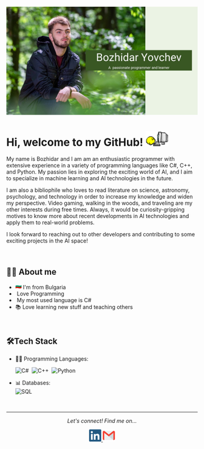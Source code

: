 ![Header](GithubPhoto.jpg)

# Hi, welcome to my GitHub! <img width="60" src="computer.gif"/>

<p>My name is Bozhidar and I am am an enthusiastic programmer with
extensive experience in a variety of programming languages like C#, 
C++, and Python. My passion lies in exploring the exciting world of AI,
and I aim to specialize in machine learning and AI technologies in the future.

I am also a bibliophile who loves to read literature on science, astronomy, psychology, 
and technology in order to increase my knowledge and widen my perspective. Video gaming,
walking in the woods, and traveling are my other interests during free times. Always, 
it would be curiosity-gripping motives to know more about recent developments in AI 
technologies and apply them to real-world problems.

I look forward to reaching out to other developers
and contributing to some exciting projects in the AI space!


<br>

## 👨‍💻 About me
* <img width="16" src="flag-bulgaria.png"/> I'm from Bulgaria
* <img width="16" src="https://about.gitlab.com/images/blogimages/GitLab-Dev.png" alt="" /> Love Programming
* <img width="16" src="https://seeklogo.com/images/C/c-sharp-c-logo-02F17714BA-seeklogo.com.png" alt="" /> My most used language is C#
* 📚 Love learning new stuff and teaching others

<br>

## 🛠️Tech Stack
- 👩‍💻 Programming Languages:

    ![C#](https://img.shields.io/badge/-C%23%20-05122A?style=flat&logo=c-sharp)&nbsp;
    ![C++](https://img.shields.io/badge/-C++-05122A?style=flat&logo=c++)&nbsp;
    ![Python](https://img.shields.io/badge/-Python-05122A?style=flat&logo=python)&nbsp;
 
 - 📊 Databases:
   <br>
    ![SQL](https://img.shields.io/badge/-SQL-05122A?style=flat&logo=Sql&logoColor)&nbsp;

<br>

---
 
<p align="center">
  <i>Let's connect! Find me on...</i>
   
<p align="center">

<a href="https://www.linkedin.com/in/bozhidar-yovchev-9555b7311/">
  <code><img alt="My linkedin" width="32" src="klipartz.com.png" /></code>
</a>
<a href="mailto:bozhidar601@gmail.com">
<code><img alt="My e-mail" width="32" src="gmailIcon.png" /></code>
</a>

</p>

  

